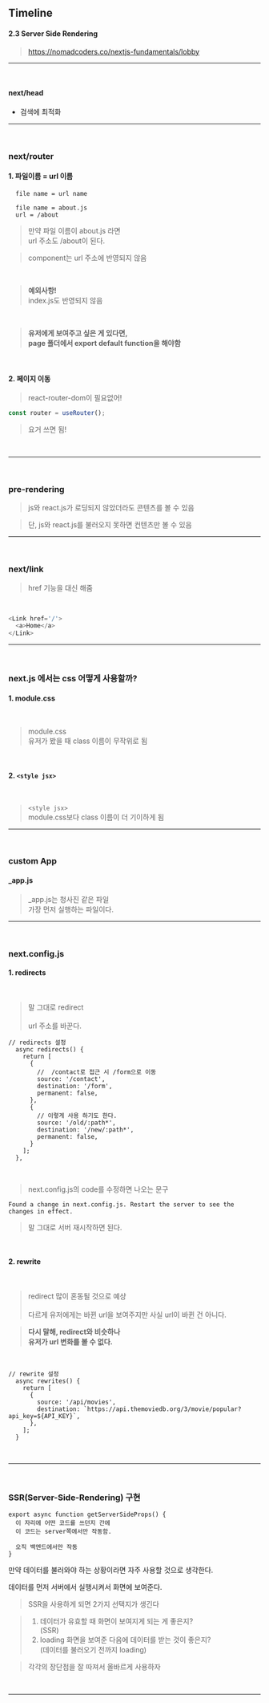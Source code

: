 ## Timeline

#### 2.3 Server Side Rendering

> https://nomadcoders.co/nextjs-fundamentals/lobby

---

<br>

#### next/head

- 검색에 최적화

---

<br>

### next/router

#### 1. 파일이름 = url 이름

```
  file name = url name
```

```
  file name = about.js
  url = /about
```

> 만약 파일 이름이 about.js 라면 <br> url 주소도 /about이 된다.

> component는 url 주소에 반영되지 않음

<br>

> **예외사항!** <br>
> index.js도 반영되지 않음

<br>

> **유저에게 보여주고 싶은 게 있다면, <br> page 폴더에서 export default function을 해야함**

<br>

#### 2. 페이지 이동

> react-router-dom이 필요없어!

```js
const router = useRouter();
```

> 요거 쓰면 됨!

<br>

---

<br>

### pre-rendering

> js와 react.js가 로딩되지 않았더라도 콘텐츠를 볼 수 있음

> 단, js와 react.js를 불러오지 못하면 컨텐츠만 볼 수 있음

---

<br>

### next/link

> href 기능을 대신 해줌

<br>

```js
<Link href='/'>
  <a>Home</a>
</Link>
```

---

<br>

### next.js 에서는 css 어떻게 사용할까?

#### 1. module.css

<br>

> module.css <br>
> 유저가 봤을 때 class 이름이 무작위로 됨

<br>

#### 2. `<style jsx>`

<br>

> `<style jsx>` <br>
> module.css보다 class 이름이 더 기이하게 됨

---

<br>

### custom App

#### \_app.js

> \_app.js는 청사진 같은 파일 <br>
> 가장 먼저 실행하는 파일이다.

---

<br>

### next.config.js

#### 1. redirects

<br>

> 말 그대로 redirect <br><br> url 주소를 바꾼다.

```
// redirects 설정
  async redirects() {
    return [
      {
        //  /contact로 접근 시 /form으로 이동
        source: '/contact',
        destination: '/form',
        permanent: false,
      },
      {
        // 이렇게 사용 하기도 한다.
        source: '/old/:path*',
        destination: '/new/:path*',
        permanent: false,
      }
    ];
  },
```

<br>

> next.config.js의 code를 수정하면 나오는 문구

```
Found a change in next.config.js. Restart the server to see the changes in effect.
```

> 말 그대로 서버 재시작하면 된다.

<br>

#### 2. rewrite

<br>

> redirect 많이 혼동될 것으로 예상 <br><br> 다르게 유저에게는 바뀐 url을 보여주지만 사실 url이 바뀐 건 아니다.

> **다시 말해, redirect와 비슷하나 <br> 유저가 url 변화를 볼 수 없다.**

<br>

```
// rewrite 설정
  async rewrites() {
    return [
      {
        source: '/api/movies',
        destination: `https://api.themoviedb.org/3/movie/popular?api_key=${API_KEY}`,
      },
    ];
  }
```

<br>

---

<br>

### SSR(Server-Side-Rendering) 구현

```
export async function getServerSideProps() {
  이 자리에 어떤 코드를 쓰던지 간에
  이 코드는 server쪽에서만 작동함.

  오직 백엔드에서만 작동
}
```

만약 데이터를 불러와야 하는 상황이라면 자주 사용할 것으로 생각한다.

데이터를 먼저 서버에서 실행시켜서 화면에 보여준다.

> SSR을 사용하게 되면 2가지 선택지가 생긴다 <br>

> 1. 데이터가 유효할 때 화면이 보여지게 되는 게 좋은지? <br> (SSR) <br>
> 2. loading 화면을 보여준 다음에 데이터를 받는 것이 좋은지? <br> (데이터를 불러오기 전까지 loading)

> 각각의 장단점을 잘 따져서 올바르게 사용하자

<br>

---
